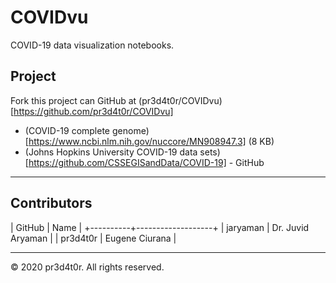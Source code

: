 # COVIDvu

COVID-19 data visualization notebooks.

## Project

Fork this project can GitHub at (pr3d4t0r/COVIDvu)[https://github.com/pr3d4t0r/COVIDvu]

- (COVID-19 complete genome)[https://www.ncbi.nlm.nih.gov/nuccore/MN908947.3] (8 KB)
- (Johns Hopkins University COVID-19 data sets)[https://github.com/CSSEGISandData/COVID-19] - GitHub


---
## Contributors

|  GitHub  | Name              |
+----------+-------------------+
| jaryaman | Dr. Juvid Aryaman |
| pr3d4t0r | Eugene Ciurana    |


---
&#169; 2020 pr3d4t0r.  All rights reserved.

